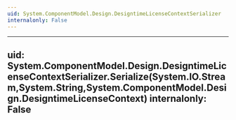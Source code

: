 ```yaml
---
uid: System.ComponentModel.Design.DesigntimeLicenseContextSerializer
internalonly: False
---
```


---
uid: System.ComponentModel.Design.DesigntimeLicenseContextSerializer.Serialize(System.IO.Stream,System.String,System.ComponentModel.Design.DesigntimeLicenseContext)
internalonly: False
---
